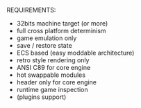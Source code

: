 
REQUIREMENTS:
- 32bits machine target (or more)
- full cross platform determinism
- game emulation only
- save / restore state
- ECS based (easy moddable architecture)
- retro style rendering only
- ANSI C89 for core engine
- hot swappable modules
- header only for core engine
- runtime game inspection
- (plugins support)
